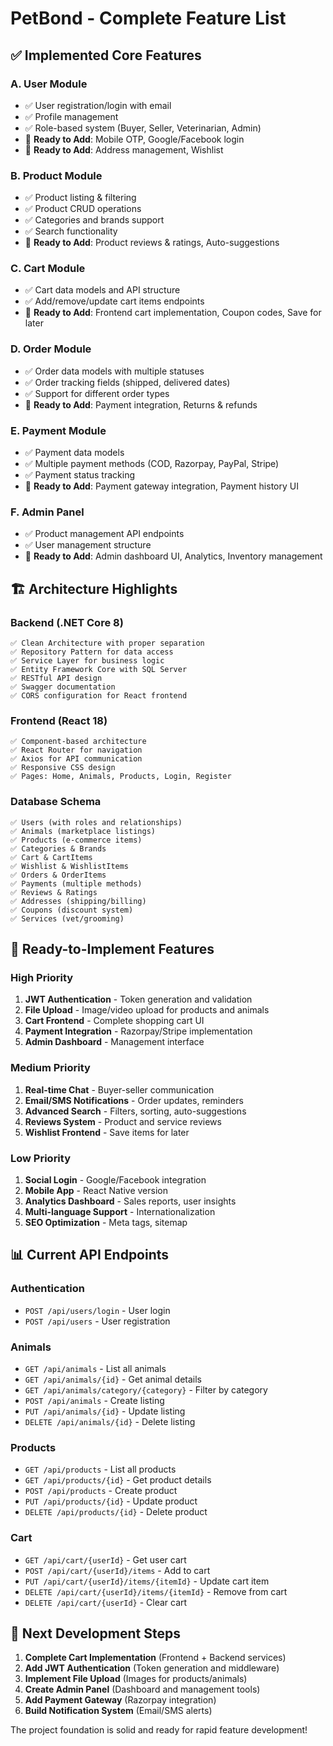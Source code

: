 # PetBond - Complete Feature List

## ✅ **Implemented Core Features**

### A. User Module
- ✅ User registration/login with email
- ✅ Profile management
- ✅ Role-based system (Buyer, Seller, Veterinarian, Admin)
- 🔄 **Ready to Add**: Mobile OTP, Google/Facebook login
- 🔄 **Ready to Add**: Address management, Wishlist

### B. Product Module  
- ✅ Product listing & filtering
- ✅ Product CRUD operations
- ✅ Categories and brands support
- ✅ Search functionality
- 🔄 **Ready to Add**: Product reviews & ratings, Auto-suggestions

### C. Cart Module
- ✅ Cart data models and API structure
- ✅ Add/remove/update cart items endpoints
- 🔄 **Ready to Add**: Frontend cart implementation, Coupon codes, Save for later

### D. Order Module
- ✅ Order data models with multiple statuses
- ✅ Order tracking fields (shipped, delivered dates)
- ✅ Support for different order types
- 🔄 **Ready to Add**: Payment integration, Returns & refunds

### E. Payment Module
- ✅ Payment data models
- ✅ Multiple payment methods (COD, Razorpay, PayPal, Stripe)
- ✅ Payment status tracking
- 🔄 **Ready to Add**: Payment gateway integration, Payment history UI

### F. Admin Panel
- ✅ Product management API endpoints
- ✅ User management structure
- 🔄 **Ready to Add**: Admin dashboard UI, Analytics, Inventory management

## 🏗️ **Architecture Highlights**

### Backend (.NET Core 8)
```
✅ Clean Architecture with proper separation
✅ Repository Pattern for data access
✅ Service Layer for business logic
✅ Entity Framework Core with SQL Server
✅ RESTful API design
✅ Swagger documentation
✅ CORS configuration for React frontend
```

### Frontend (React 18)
```
✅ Component-based architecture
✅ React Router for navigation
✅ Axios for API communication
✅ Responsive CSS design
✅ Pages: Home, Animals, Products, Login, Register
```

### Database Schema
```
✅ Users (with roles and relationships)
✅ Animals (marketplace listings)
✅ Products (e-commerce items)
✅ Categories & Brands
✅ Cart & CartItems
✅ Wishlist & WishlistItems
✅ Orders & OrderItems
✅ Payments (multiple methods)
✅ Reviews & Ratings
✅ Addresses (shipping/billing)
✅ Coupons (discount system)
✅ Services (vet/grooming)
```

## 🚀 **Ready-to-Implement Features**

### High Priority
1. **JWT Authentication** - Token generation and validation
2. **File Upload** - Image/video upload for products and animals
3. **Cart Frontend** - Complete shopping cart UI
4. **Payment Integration** - Razorpay/Stripe implementation
5. **Admin Dashboard** - Management interface

### Medium Priority
1. **Real-time Chat** - Buyer-seller communication
2. **Email/SMS Notifications** - Order updates, reminders
3. **Advanced Search** - Filters, sorting, auto-suggestions
4. **Reviews System** - Product and service reviews
5. **Wishlist Frontend** - Save items for later

### Low Priority
1. **Social Login** - Google/Facebook integration
2. **Mobile App** - React Native version
3. **Analytics Dashboard** - Sales reports, user insights
4. **Multi-language Support** - Internationalization
5. **SEO Optimization** - Meta tags, sitemap

## 📊 **Current API Endpoints**

### Authentication
- `POST /api/users/login` - User login
- `POST /api/users` - User registration

### Animals
- `GET /api/animals` - List all animals
- `GET /api/animals/{id}` - Get animal details
- `GET /api/animals/category/{category}` - Filter by category
- `POST /api/animals` - Create listing
- `PUT /api/animals/{id}` - Update listing
- `DELETE /api/animals/{id}` - Delete listing

### Products
- `GET /api/products` - List all products
- `GET /api/products/{id}` - Get product details
- `POST /api/products` - Create product
- `PUT /api/products/{id}` - Update product
- `DELETE /api/products/{id}` - Delete product

### Cart
- `GET /api/cart/{userId}` - Get user cart
- `POST /api/cart/{userId}/items` - Add to cart
- `PUT /api/cart/{userId}/items/{itemId}` - Update cart item
- `DELETE /api/cart/{userId}/items/{itemId}` - Remove from cart
- `DELETE /api/cart/{userId}` - Clear cart

## 🎯 **Next Development Steps**

1. **Complete Cart Implementation** (Frontend + Backend services)
2. **Add JWT Authentication** (Token generation and middleware)
3. **Implement File Upload** (Images for products/animals)
4. **Create Admin Panel** (Dashboard and management tools)
5. **Add Payment Gateway** (Razorpay integration)
6. **Build Notification System** (Email/SMS alerts)

The project foundation is solid and ready for rapid feature development!